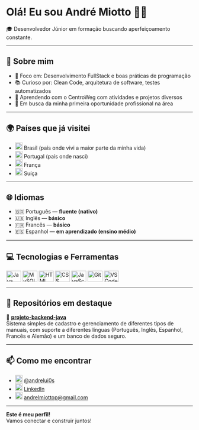 # Olá! Eu sou André Miotto 👨‍💻

🎓 Desenvolvedor Júnior em formação buscando aperfeiçoamento constante.

---

## 🧠 Sobre mim

- 🎯 Foco em: Desenvolvimento FullStack e boas práticas de programação  
- 📚 Curioso por: Clean Code, arquitetura de software, testes automatizados  
- 🔧 Aprendendo com o CentroWeg com atividades e projetos diversos  
- 💼 Em busca da minha primeira oportunidade profissional na área  

---

## 🌍 Países que já visitei

- <img src="https://flagcdn.com/w40/br.png" width="20"/> Brasil (país onde vivi a maior parte da minha vida)  
- <img src="https://flagcdn.com/w40/pt.png" width="20"/> Portugal (país onde nasci)  
- <img src="https://flagcdn.com/w40/fr.png" width="20"/> França
- <img src="https://flagcdn.com/w40/ch.png" width="20"/> Suíça

---

## 🌐 Idiomas

- 🇧🇷 Português — **fluente (nativo)**  
- 🇺🇸 Inglês — **básico**  
- 🇫🇷 Francês — **básico**  
- 🇪🇸 Espanhol — **em aprendizado (ensino médio)**

---

## 💻 Tecnologias e Ferramentas

<div style="display: inline_block">
  <img align="center" alt="Java" height="30" width="40" src="https://cdn.jsdelivr.net/gh/devicons/devicon/icons/java/java-original.svg">
  <img align="center" alt="MySQL" height="30" width="40" src="https://cdn.jsdelivr.net/gh/devicons/devicon/icons/mysql/mysql-original.svg">
  <img align="center" alt="HTML" height="30" width="40" src="https://cdn.jsdelivr.net/gh/devicons/devicon/icons/html5/html5-original.svg">
  <img align="center" alt="CSS" height="30" width="40" src="https://cdn.jsdelivr.net/gh/devicons/devicon/icons/css3/css3-original.svg">
  <img align="center" alt="JavaScript" height="30" width="40" src="https://cdn.jsdelivr.net/gh/devicons/devicon/icons/javascript/javascript-original.svg">
  <img align="center" alt="Git" height="30" width="40" src="https://cdn.jsdelivr.net/gh/devicons/devicon/icons/git/git-original.svg">
  <img align="center" alt="VSCode" height="30" width="40" src="https://cdn.jsdelivr.net/gh/devicons/devicon/icons/vscode/vscode-original.svg">
</div>

---

## 📂 Repositórios em destaque

🔹 [**projeto-backend-java**](https://github.com/CaduBraga/WegOne)  
Sistema simples de cadastro e gerenciamento de diferentes tipos de manuais, com suporte a diferentes línguas (Português, Inglês, Espanhol, Francês e Alemão) e um banco de dados seguro.

---

## 📫 Como me encontrar

- <img src="https://cdn-icons-png.flaticon.com/512/2111/2111463.png" width="20"/> [@andrelui0s](https://www.instagram.com/andrelui0s)  
- <img src="https://cdn.jsdelivr.net/gh/devicons/devicon/icons/linkedin/linkedin-original.svg" width="20"/> [LinkedIn](https://www.linkedin.com/in/seulinkedin)  
- <img src="https://cdn-icons-png.flaticon.com/512/732/732200.png" width="20"/> [andrelmiottop@gmail.com](mailto:andrelmiottop@gmail.com)

---

**Este é meu perfil!**  
Vamos conectar e construir juntos!
